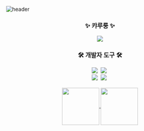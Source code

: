 ![header](https://capsule-render.vercel.app/api?type=waving&color=b100cd:000000,100:FF00FF&animation=twinkling&height=200)

<!--타이틀-->
<h3 align="center">✨ 캬루룽 ✨</h3>
<div align="center">
  <img src="https://gbf.wiki/images/thumb/9/9b/Npc_zoom_3040216000_01.png/720px-Npc_zoom_3040216000_01.png?20190529082608" />
</div>

<!--개발자 도구 목록-->
<h3 align="center">🛠 개발자 도구 🛠</h3>
<div align="center">
  <img src="https://img.shields.io/badge/github-181717.svg?style=for-the-badge&logo=github&logoColor=white" />&nbsp
  <img src="https://img.shields.io/badge/VSCode-2C2C32.svg?style=for-the-badge&logo=visual-studio-code&logoColor=22ABF3" />&nbsp
</div>

<div align="center">
  <img src="https://img.shields.io/badge/adobe%20photoshop-08253c.svg?style=for-the-badge&logo=adobe%20photoshop&logoColor=37abff" />&nbsp
  <img src="https://img.shields.io/badge/Intellij%20IDEA-1A7CEB.svg?style=for-the-badge&logo=Intellij%20IDEA&logoColor=000000" />&nbsp
</div>

<br>

<!--깃허브 사용 통계-->
<div align="center">
  <a href="https://github.com/anuraghazra/github-readme-stats">
    <img height=100 align="center" 
src="https://github-readme-stats.vercel.app/api?username=Kyarurung&langs_count=8&show_icons=true&theme=dark#gh-dark-mode-only(https://github.com/anuraghazra/github-readme-stats#gh-dark-mode-only)", src="https://github-readme-stats.vercel.app/api?username=Kyarurung&langs_count=8&show_icons=true&theme=default#gh-light-mode-only(https://github.com/anuraghazra/github-readme-stats#gh-light-mode-only)" />
  </a>
  <a href="https://github.com/anuraghazra/convoychat">
    <img height=100 align="center" src="https://github-readme-stats.vercel.app/api/top-langs?username=Kyarurung&layout=compact&langs_count=8&show_icons=true&theme=dark#gh-dark-mode-   only(https://github.com/anuraghazra/github-readme-stats#gh-dark-mode-only)", src="https://github-readme-stats.vercel.app/api/top-langs?username=Kyarurung&layout=compact&langs_count=8&show_icons=true&theme=default#gh-light-mode-only(https://github.com/anuraghazra/github-readme-stats#gh-light-mode-only)" />
  </a>
</div>
